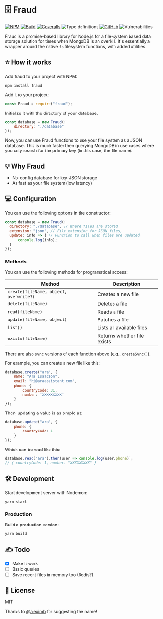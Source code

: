 # 🗄 Fraud

[![NPM](https://img.shields.io/npm/v/fraud.svg)](https://www.npmjs.com/package/fraud)
[![Build](https://img.shields.io/travis/AnandChowdhary/fraud.svg)](https://travis-ci.org/AnandChowdhary/fraud)
[![Coveralls](https://img.shields.io/coveralls/github/AnandChowdhary/fraud.svg)](https://coveralls.io/github/AnandChowdhary/fraud)
![Type definitions](https://img.shields.io/npm/types/fraud.svg?color=brightgreen)
[![GitHub](https://img.shields.io/github/license/anandchowdhary/fraud.svg)](https://github.com/AnandChowdhary/fraud/blob/master/LICENSE)
![Vulnerabilities](https://img.shields.io/snyk/vulnerabilities/github/AnandChowdhary/fraud.svg)

Fraud is a promise-based library for Node.js for a file-system based data storage solution for times when MongoDB is an overkill. It's essentially a wrapper around the native `fs` filesystem functions, with added utilities.

## ⭐ How it works

Add fraud to your project with NPM:

```bash
npm install fraud
```

Add it to your project:

```js
const Fraud = require("fraud");
```

Initialize it with the directory of your database:

```js
const database = new Fraud({
    directory: "./database"
});
```

Now, you can use Fraud functions to use your file system as a JSON database. This is much faster then querying MongoDB in use cases where you only search for the primary key (in this case, the file name).

## 💡 Why Fraud

- No-config database for key-JSON storage
- As fast as your file system (low latency)

## 💻 Configuration

You can use the following options in the constructor:

```js
const database = new Fraud({
  directory: "./database", // Where files are stored
  extension: "json", // File extension for JSON files,
  update: info => { // Function to call when files are updated
      console.log(info);
  }
});
```

### Methods

You can use the following methods for programatical access:

| Method | Description |
| - | - |
| `create(fileName, object, overwrite?)` | Creates a new file |
| `delete(fileName)` | Deletes a file |
| `read(fileName)` | Reads a file |
| `update(fileName, object)` | Patches a file |
| `list()` | Lists all available files |
| `exists(fileName)` | Returns whether file exists |

There are also `sync` versions of each function above (e.g., `createSync()`).

For example, you can create a new file like this:

```js
database.create("ara", {
    name: "Ara Isaacson",
    email: "hi@araassistant.com",
    phone: {
        countryCode: 31,
        number: "XXXXXXXXX"
    }
});
```

Then, updating a value is as simple as:

```js
database.update("ara", {
    phone: {
        countryCode: 1
    }
});
```

Which can be read like this:

```js
database.read("ara").then(user => console.log(user.phone));
// { countryCode: 1, number: "XXXXXXXXX" }
```

## 🛠️ Development

Start development server with Nodemon:

```bash
yarn start
```

### Production

Build a production version:

```bash
yarn build
```

## ✍️ Todo

- [x] Make it work
- [ ] Basic queries
- [ ] Save recent files in memory too (Redis?)

## 📝 License

MIT

Thanks to [@aleximb](https://github.com/aleximb) for suggesting the name!

